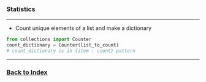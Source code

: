 ### Statistics
---
* Count unique elements of a list and make a dictionary
```python
from collections import Counter
count_dictionary = Counter(list_to_count)
# count_dictionary is in {item : count} pattern
```
---

### [Back to Index](readme.md)

